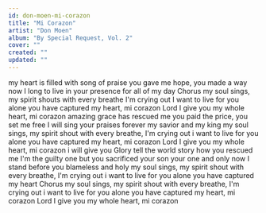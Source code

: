 ```yaml
---
id: don-moen-mi-corazon
title: "Mi Corazon"
artist: "Don Moen"
album: "By Special Request, Vol. 2"
cover: ""
created: ""
updated: ""
---
```


my heart is filled with song of praise
you gave me hope, you made a way
now I long to live in your presence for all of my day
Chorus
my soul sings, my spirit shouts
with every breathe I'm crying out
I want to live for you alone
you have captured my heart, mi corazon
Lord I give you my whole heart, mi corazon
amazing grace has rescued me
you paid the price, you set me free
I will sing your praises forever
my savior and my king
my soul sings, my spirit shout
with every breathe, I'm crying out
i want to live for you alone
you have captured my heart, mi corazon
Lord I give you my whole heart, mi corazon
i will give you Glory
tell the world story how you rescued me
I'm the guilty one but you sacrificed your son
your one and only
now I stand before you blameless and holy
my soul sings, my spirit shout
with every breathe, I'm crying out
i want to live for you alone
you have captured my heart
Chorus
my soul sings, my spirit shout
with every breathe, I'm crying out
i want to live for you alone
you have captured my heart, mi corazon
Lord I give you my whole heart, mi corazon